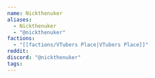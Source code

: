 ```yaml
---
name: Nickthenuker
aliases:
  - Nickthenuker
  - "@nickthenuker"
factions:
  - "[[factions/VTubers Place|VTubers Place]]"
reddit: 
discord: "@nickthenuker"
tags:
---
```

